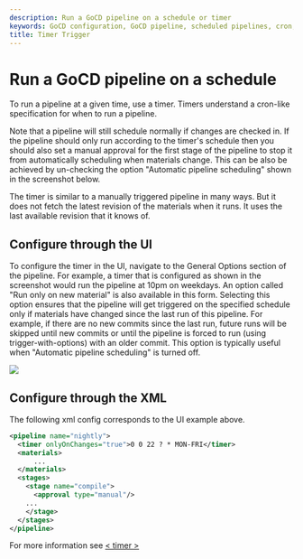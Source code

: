 ```yaml
---
description: Run a GoCD pipeline on a schedule or timer
keywords: GoCD configuration, GoCD pipeline, scheduled pipelines, cron, timer, continuous delivery pipeline, CD pipeline, stage, material, trigger
title: Timer Trigger
---
```


# Run a GoCD pipeline on a schedule

To run a pipeline at a given time, use a timer. Timers understand a cron-like specification for when to run a pipeline.

Note that a pipeline will still schedule normally if changes are checked in. If the pipeline should only run according to the timer's schedule then you should also set a manual approval for the first stage of the pipeline to stop it from automatically scheduling when materials change. This can be also be achieved by un-checking the option "Automatic pipeline scheduling" shown in the screenshot below.

The timer is similar to a manually triggered pipeline in many ways. But it does not fetch the latest revision of the materials when it runs. It uses the last available revision that it knows of.

## Configure through the UI

To configure the timer in the UI, navigate to the General Options section of the pipeline. For example, a timer that is configured as shown in the screenshot would run the pipeline at 10pm on weekdays. An option called "Run only on new material" is also available in this form. Selecting this option ensures that the pipeline will get triggered on the specified schedule only if materials have changed since the last run of this pipeline. For example, if there are no new commits since the last run, future runs will be skipped until new commits or until the pipeline is forced to run (using trigger-with-options) with an older commit. This option is typically useful when "Automatic pipeline scheduling" is turned off.

![](images/timer_ui.png)

## Configure through the XML

The following xml config corresponds to the UI example above.

```xml
<pipeline name="nightly">
  <timer onlyOnChanges="true">0 0 22 ? * MON-FRI</timer>
  <materials>
      ...
  </materials>
  <stages>
    <stage name="compile">
      <approval type="manual"/>
    ...
    </stage>
  </stages>
</pipeline>
```

For more information see [< timer >](configuration_reference.html#timer)
